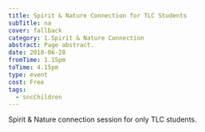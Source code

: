 ```yaml
---
title: Spirit & Nature Connection for TLC Students
subTitle: na
cover: fallback
category: 1.Spirit & Nature Connection
abstract: Page abstract.
date: 2018-06-28
fromTime: 1.15pm
toTime: 4.15pm
type: event
cost: Free
tags:
  - sncChildren
---
```


Spirit & Nature connection session for only TLC students.

